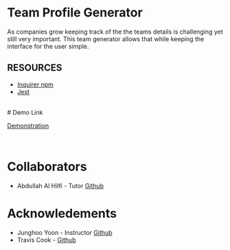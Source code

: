 # Team Profile Generator

As companies grow keeping track of the the teams details is challenging yet still very important.  This team generator allows that while keeping the interface for the user simple. 

## RESOURCES 
* [Inquirer npm](https://www.npmjs.com/package/inquirer)
* [Jest](https://www.npmjs.com/package/jest)

<br>
# Demo Link 

[Demonstration](https://drive.google.com/file/d/1Dww2bNfse-QOBncD6x8CyeNFPEJY5FfV/view)

<br>





# Collaborators
- Abdullah Al Hilfi - Tutor [Github](https://github.com/abjj1999)


 # Acknowledements  
 - Junghoo Yoon - Instructor [Github](https://github.com/juhuyoon)
 - Travis Cook - [Github](https://github.com/TravCook)

